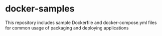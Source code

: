 # docker-samples
This repository includes sample Dockerfile and docker-compose.yml files for common usage of packaging and deploying applications
